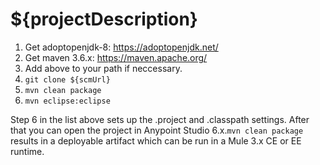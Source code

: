 # ${projectDescription}

1. Get adoptopenjdk-8: https://adoptopenjdk.net/
2. Get maven 3.6.x: https://maven.apache.org/
3. Add above to your path if neccessary.
4. `git clone ${scmUrl}`
5. `mvn clean package`
6. `mvn eclipse:eclipse`

Step 6 in the list above sets up the .project and .classpath settings. After that you can open the project in Anypoint Studio 6.x.`mvn clean package` results in a deployable artifact which can be run in a Mule 3.x CE or EE runtime.
